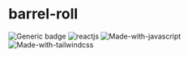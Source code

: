 # barrel-roll
![Generic badge](https://img.shields.io/badge/node-v17.0.1-brightgreen.svg)
![reactjs](https://img.shields.io/badge/reactjs-v17.0.2-%2361DBFB)
![Made-with-javascript](https://img.shields.io/badge/Made%20with-javascript-%23F7DF1E?style=plastic&logo=javascript)
![Made-with-tailwindcss](https://img.shields.io/badge/Made%20with-tailwindcss-%2306B6D4?style=plastic&logo=Tailwind%20CSS)

